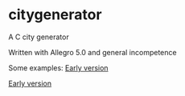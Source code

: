 # citygenerator
A C city generator 

Written with Allegro 5.0 and general incompetence

Some examples:
[Early version](https://i.imgur.com/WHZdBJu.png)

[Early version](https://i.imgur.com/tDuiyTj.png)

